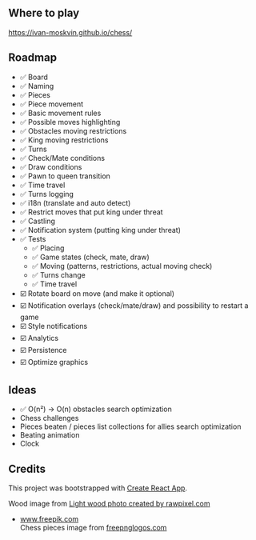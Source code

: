 ## Where to play

https://ivan-moskvin.github.io/chess/

## Roadmap

- ✅ Board
- ✅ Naming
- ✅ Pieces
- ✅ Piece movement
- ✅ Basic movement rules
- ✅ Possible moves highlighting
- ✅ Obstacles moving restrictions
- ✅ King moving restrictions
- ✅ Turns
- ✅ Check/Mate conditions
- ✅ Draw conditions
- ✅ Pawn to queen transition
- ✅ Time travel
- ✅ Turns logging
- ✅ i18n (translate and auto detect)
- ✅ Restrict moves that put king under threat
- ✅ Castling
- ✅ Notification system (putting king under threat)
- ✅ Tests
    - ✅ Placing
    - ✅ Game states (check, mate, draw)
    - ✅ Moving (patterns, restrictions, actual moving check)
    - ✅ Turns change
    - ✅ Time travel
- ☑️ Rotate board on move (and make it optional)
- ☑️ Notification overlays (check/mate/draw) and possibility to restart a game
- ☑️ Style notifications
- ☑️ Analytics
- ☑️ Persistence
- ☑️ Optimize graphics

## Ideas

- ✅ O(n²) → O(n) obstacles search optimization
- Chess challenges
- Pieces beaten / pieces list collections for allies search optimization
- Beating animation
- Clock

## Credits

This project was bootstrapped with [Create React App](https://github.com/facebook/create-react-app).

Wood image from <a href="https://www.freepik.com/photos/light-wood">Light wood photo created by rawpixel.com

- www.freepik.com</a><br />
  Chess pieces image from <a href="https://www.freepnglogos.com/pics/chess">freepnglogos.com</a>
